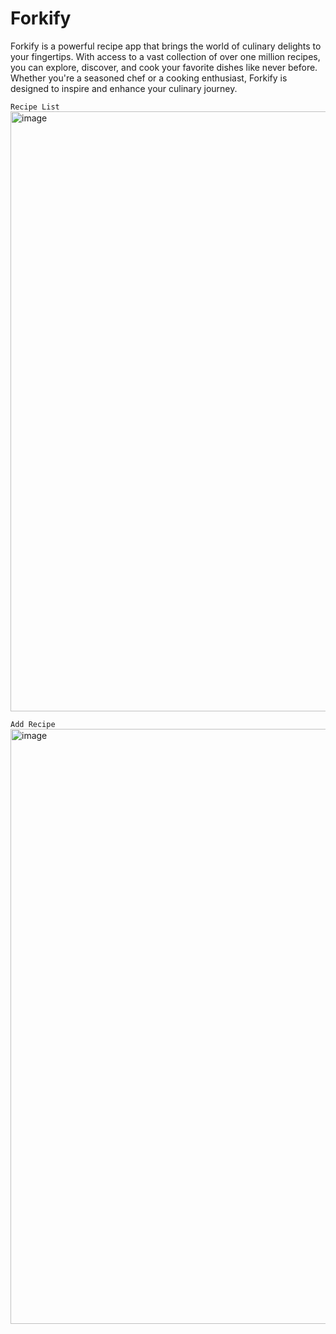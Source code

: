# Forkify
Forkify is a powerful recipe app that brings the world of culinary delights to your fingertips. With access to a vast collection of over one million recipes, you can explore, discover, and cook your favorite dishes like never before. Whether you're a seasoned chef or a cooking enthusiast, Forkify is designed to inspire and enhance your culinary journey.

`Recipe List`
<img width="960" alt="image" src="https://github.com/jasonfelix23/Forkify/assets/61311125/b45bf0a8-a3b0-4fb9-bff6-14504e5d90c5">

`Add Recipe`
<img width="952" alt="image" src="https://github.com/jasonfelix23/Forkify/assets/61311125/a2b2aada-83f5-4482-87d4-3b2af2eeb778">


